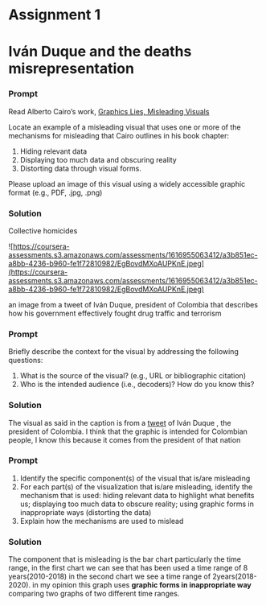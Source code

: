 # Assignment 1

# Iván Duque and the deaths misrepresentation

### Prompt

Read Alberto Cairo’s work, [Graphics Lies, Misleading Visuals](https://faculty.ucmerced.edu/jvevea/classes/Spark/readings/Cairo2015_Chapter_GraphicsLiesMisleadingVisuals.pdf)

Locate an example of a misleading visual that uses one or more of the mechanisms for misleading that Cairo outlines in his book chapter: 

1. Hiding relevant data 
2. Displaying too much data and obscuring reality
3. Distorting data through visual forms.

Please upload an image of this visual using a widely accessible graphic format (e.g., PDF, .jpg, .png)

### Solution

Collective homicides

![https://coursera-assessments.s3.amazonaws.com/assessments/1616955063412/a3b851ec-a8bb-4236-b960-fe1f72810982/EgBovdMXoAUPKnE.jpeg](https://coursera-assessments.s3.amazonaws.com/assessments/1616955063412/a3b851ec-a8bb-4236-b960-fe1f72810982/EgBovdMXoAUPKnE.jpeg)

an image from a tweet of Iván Duque, president of Colombia that describes how his government effectively fought drug traffic and terrorism

### Prompt

Briefly describe the context for the visual by addressing the following questions:

1. What is the source of the visual? (e.g., URL or bibliographic citation)
2. Who is the intended audience (i.e., decoders)? How do you know this?

### Solution

The visual as said in the caption is from a [tweet](https://twitter.com/IvanDuque/status/1297151862295199745?s=20) of Iván Duque , the president of Colombia. I think that the graphic is intended for Colombian people, I know this because it comes from the president of that nation

### Prompt

1. Identify the specific component(s) of the visual that is/are misleading
2. For each part(s) of the visualization that is/are misleading, identify the mechanism that is used: hiding relevant data to highlight what benefits us; displaying too much data to obscure reality; using graphic forms in inappropriate ways (distorting the data)
3.  Explain how the mechanisms are used to mislead

### Solution

The component that is misleading is the bar chart particularly the time range, in the first chart we can see that has been used a time range of 8 years(2010-2018) in the second chart we see a time range of 2years(2018-2020). in my opinion this graph uses **graphic forms in inappropriate way** comparing two graphs of two different time ranges.